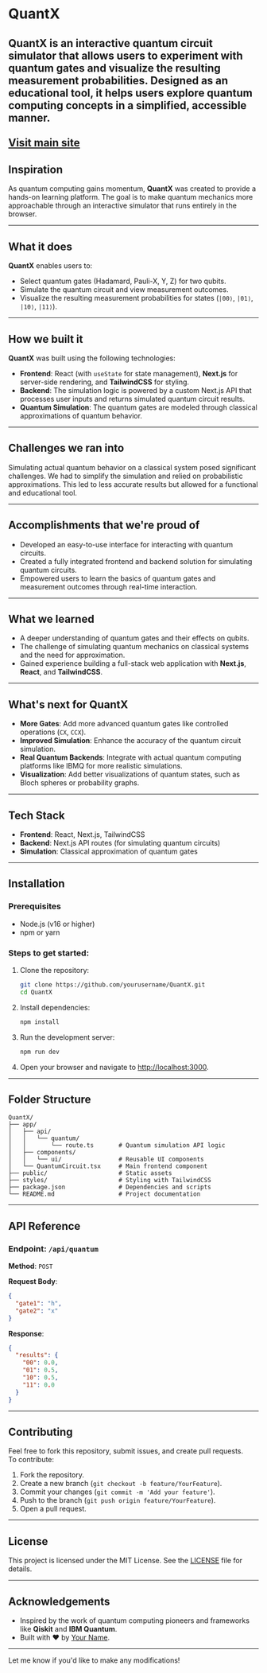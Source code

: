 # **QuantX**

**QuantX** is an interactive quantum circuit simulator that allows users to experiment with quantum gates and visualize the resulting measurement probabilities. Designed as an educational tool, it helps users explore quantum computing concepts in a simplified, accessible manner.<br><br>
[Visit main site](https://v0-quant-x.vercel.app)
---

## **Inspiration**
As quantum computing gains momentum, **QuantX** was created to provide a hands-on learning platform. The goal is to make quantum mechanics more approachable through an interactive simulator that runs entirely in the browser.

---

## **What it does**
**QuantX** enables users to:
- Select quantum gates (Hadamard, Pauli-X, Y, Z) for two qubits.
- Simulate the quantum circuit and view measurement outcomes.
- Visualize the resulting measurement probabilities for states (`|00⟩`, `|01⟩`, `|10⟩`, `|11⟩`).

---

## **How we built it**
**QuantX** was built using the following technologies:
- **Frontend**: React (with `useState` for state management), **Next.js** for server-side rendering, and **TailwindCSS** for styling.
- **Backend**: The simulation logic is powered by a custom Next.js API that processes user inputs and returns simulated quantum circuit results.
- **Quantum Simulation**: The quantum gates are modeled through classical approximations of quantum behavior.

---

## **Challenges we ran into**
Simulating actual quantum behavior on a classical system posed significant challenges. We had to simplify the simulation and relied on probabilistic approximations. This led to less accurate results but allowed for a functional and educational tool.

---

## **Accomplishments that we're proud of**
- Developed an easy-to-use interface for interacting with quantum circuits.
- Created a fully integrated frontend and backend solution for simulating quantum circuits.
- Empowered users to learn the basics of quantum gates and measurement outcomes through real-time interaction.

---

## **What we learned**
- A deeper understanding of quantum gates and their effects on qubits.
- The challenge of simulating quantum mechanics on classical systems and the need for approximation.
- Gained experience building a full-stack web application with **Next.js**, **React**, and **TailwindCSS**.

---

## **What's next for QuantX**
- **More Gates**: Add more advanced quantum gates like controlled operations (`CX`, `CCX`).
- **Improved Simulation**: Enhance the accuracy of the quantum circuit simulation.
- **Real Quantum Backends**: Integrate with actual quantum computing platforms like IBMQ for more realistic simulations.
- **Visualization**: Add better visualizations of quantum states, such as Bloch spheres or probability graphs.

---

## **Tech Stack**
- **Frontend**: React, Next.js, TailwindCSS
- **Backend**: Next.js API routes (for simulating quantum circuits)
- **Simulation**: Classical approximation of quantum gates

---

## **Installation**

### Prerequisites
- Node.js (v16 or higher)
- npm or yarn

### Steps to get started:
1. Clone the repository:
   ```bash
   git clone https://github.com/yourusername/QuantX.git
   cd QuantX
   ```

2. Install dependencies:
   ```bash
   npm install
   ```

3. Run the development server:
   ```bash
   npm run dev
   ```

4. Open your browser and navigate to [http://localhost:3000](http://localhost:3000).

---

## **Folder Structure**
```plaintext
QuantX/
├── app/
│   ├── api/
│   │   └── quantum/
│   │       └── route.ts       # Quantum simulation API logic
│   ├── components/
│   │   └── ui/                # Reusable UI components
│   └── QuantumCircuit.tsx     # Main frontend component
├── public/                    # Static assets
├── styles/                    # Styling with TailwindCSS
├── package.json               # Dependencies and scripts
└── README.md                  # Project documentation
```

---

## **API Reference**

### **Endpoint**: `/api/quantum`  
**Method**: `POST`

**Request Body**:
```json
{
  "gate1": "h",
  "gate2": "x"
}
```

**Response**:
```json
{
  "results": {
    "00": 0.0,
    "01": 0.5,
    "10": 0.5,
    "11": 0.0
  }
}
```

---

## **Contributing**
Feel free to fork this repository, submit issues, and create pull requests.  
To contribute:
1. Fork the repository.
2. Create a new branch (`git checkout -b feature/YourFeature`).
3. Commit your changes (`git commit -m 'Add your feature'`).
4. Push to the branch (`git push origin feature/YourFeature`).
5. Open a pull request.

---

## **License**
This project is licensed under the MIT License. See the [LICENSE](LICENSE) file for details.

---

## **Acknowledgements**
- Inspired by the work of quantum computing pioneers and frameworks like **Qiskit** and **IBM Quantum**.
- Built with ❤️ by [Your Name](https://github.com/shreyazh).

---

Let me know if you'd like to make any modifications!
